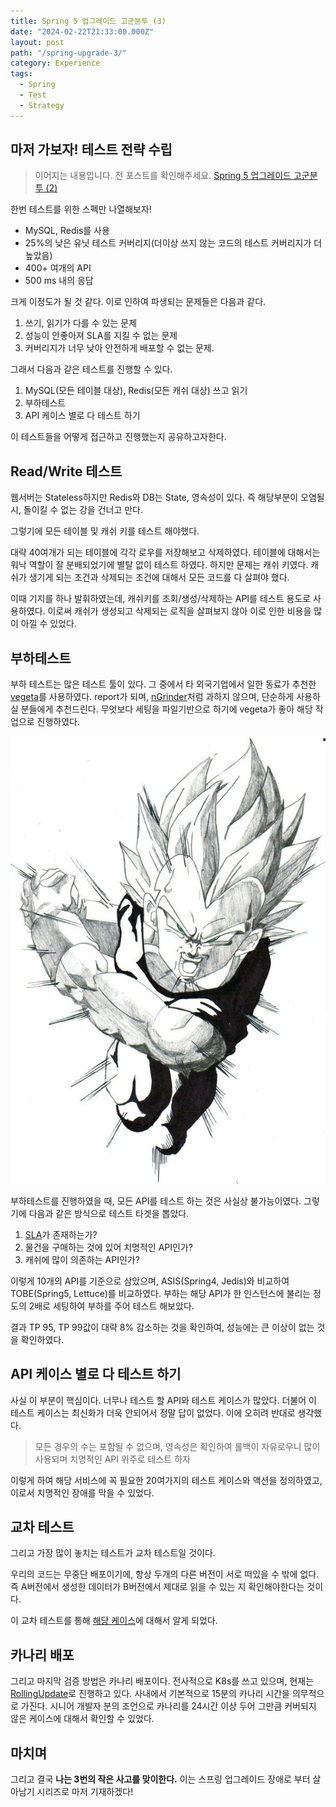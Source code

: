 ```yaml
---
title: Spring 5 업그레이드 고군분투 (3)
date: "2024-02-22T21:33:00.000Z"
layout: post
path: "/spring-upgrade-3/"
category: Experience
tags:
  - Spring
  - Test
  - Strategy
---
```


## 마저 가보자! 테스트 전략 수립

> 이어지는 내용입니다. 전 포스트를 확인해주세요.
> [Spring 5 업그레이드 고군분투 (2)](/spring-upgrade-2/)

한번 테스트를 위한 스펙만 나열해보자!

- MySQL, Redis를 사용
- 25%의 낮은 유닛 테스트 커버리지(더이상 쓰지 않는 코드의 테스트 커버리지가 더 높았음)
- 400+ 여개의 API
- 500 ms 내의 응답

크게 이정도가 될 것 같다.
이로 인하여 파생되는 문제들은 다음과 같다.

1. 쓰기, 읽기가 다를 수 있는 문제
2. 성능이 안좋아져 SLA를 지킬 수 없는 문제
3. 커버리지가 너무 낮아 안전하게 배포할 수 없는 문제.

그래서 다음과 같은 테스트를 진행할 수 있다.

1. MySQL(모든 테이블 대상), Redis(모든 캐쉬 대상) 쓰고 읽기
2. 부하테스트
3. API 케이스 별로 다 테스트 하기

이 테스트들을 어떻게 접근하고 진행했는지 공유하고자한다.

<!--more-->

## Read/Write 테스트

웹서버는 Stateless하지만 Redis와 DB는 State, 영속성이 있다. 즉 해당부분이 오염될 시, 돌이킬 수 없는 강을 건너고 만다.

그렇기에 모든 테이블 및 캐쉬 키를 테스트 해야했다.

대략 40여개가 되는 테이블에 각각 로우를 저장해보고 삭제하였다.
테이블에 대해서는 워낙 역할이 잘 분배되었기에 별탈 없이 테스트 하였다.
하지만 문제는 캐쉬 키였다. 캐쉬가 생기게 되는 조건과 삭제되는 조건에 대해서 모든 코드를 다 살펴야 했다.

이때 기지를 하나 발휘하였는데, 캐쉬키를 조회/생성/삭제하는 API를 테스트 용도로 사용하였다. 이로써 캐쉬가 생성되고 삭제되는 로직을 살펴보지 않아 이로 인한 비용을 많이 아낄 수 있었다.

## 부하테스트

부하 테스트는 많은 테스트 툴이 있다. 그 중에서 타 외국기업에서 일한 동료가 추천한 [vegeta](https://github.com/tsenart/vegeta)를 사용하였다. report가 되며, [nGrinder](https://naver.github.io/ngrinder/)처럼 과하지 않으며, 단순하게 사용하실 분들에게 추천드린다. 무엇보다 세팅을 파일기반으로 하기에 vegeta가 좋아 해당 작업으로 진행하였다.

![Alt text](image.png)

부하테스트를 진행하였을 때, 모든 API를 테스트 하는 것은 사실상 불가능이였다. 그렇기에
다음과 같은 방식으로 테스트 타겟을 뽑았다.

1. [SLA](https://www.atlassian.com/ko/itsm/service-request-management/slas)가 존재하는가?
2. 물건을 구매하는 것에 있어 치명적인 API인가?
3. 캐쉬에 많이 의존하는 API인가?

이렇게 10개의 API를 기준으로 삼았으며, ASIS(Spring4, Jedis)와 비교하여 TOBE(Spring5, Lettuce)를 비교하였다. 부하는 해당 API가 한 인스턴스에 불리는 정도의 2배로 세팅하여 부하를 주어 테스트 해보았다.

결과 TP 95, TP 99값이 대략 8% 감소하는 것을 확인하여, 성능에는 큰 이상이 없는 것을 확인하였다.

## API 케이스 별로 다 테스트 하기

사실 이 부분이 핵심이다. 너무나 테스트 할 API와 테스트 케이스가 많았다. 더불어 이 테스트 케이스는 최신화가 더욱 안되어서 정말 답이 없었다.
이에 오히려 반대로 생각했다.

> 모든 경우의 수는 포함될 수 없으며, 영속성은 확인하여 롤백이 자유로우니 많이 사용되며 치명적인 API 위주로 테스트 하자

이렇게 하여 해당 서비스에 꼭 필요한 20여가지의 테스트 케이스와 액션을 정의하였고, 이로서 치명적인 장애를 막을 수 있었다.

## 교차 테스트

그리고 가장 많이 놓치는 테스트가 교차 테스트일 것이다.

우리의 코드는 무중단 배포이기에, 항상 두개의 다른 버전이 서로 떠있을 수 밖에 없다.
즉 A버전에서 생성한 데이터가 B버전에서 제대로 읽을 수 있는 지 확인해야한다는 것이다.

이 교차 테스트를 통해 [해당 케이스](/spring-upgrade-2/#cookielocaleresolver-설정-변경)에 대해서 알게 되었다.

## 카나리 배포

그리고 마지막 검증 방법은 카나리 배포이다. 전사적으로 K8s를 쓰고 있으며, 현재는 [RollingUpdate](https://kubernetes.io/ko/docs/tutorials/kubernetes-basics/update/update-intro/)로 진행하고 있다. 사내에서 기본적으로 15분의 카나리 시간을 의무적으로 가진다. 시니어 개발자 분의 조언으로 카나리를 24시간 이상 두어 그만큼 커버되지 않은 케이스에 대해서 확인할 수 있었다.

## 마치며

그리고 결국 <b>나는 3번의 작은 사고를 맞이한다.</b> 이는 스프링 업그레이드 장애로 부터 살아남기 시리즈로 마저 기재하겠다!
